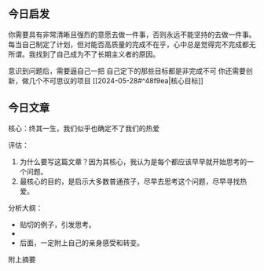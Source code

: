 ## 今日启发

你需要具有非常清晰且强烈的意愿去做一件事，否则永远不能坚持的去做一件事。
每当自己制定了计划，但对能否高质量的完成不在乎，心中总是觉得完不完成都无所谓。我找到了自己成为不了长期主义者的原因。

意识到问题后，需要逼自己一把
自己定下的那些目标都是非完成不可
	你还需要创新，做几个不可思议的项目         [[2024-05-28#^48f9ea|核心目标]]   

## 今日文章

核心：终其一生，我们似乎也确定不了我们的热爱

评估：

1. 为什么要写这篇文章？因为其核心，我认为是每个都应该早早就开始思考的一个问题。
2. 最核心的目的，是启示大多数普通孩子，尽早去思考这个问题，尽早寻找热爱。

分析大纲：

- 贴切的例子，引发思考。
- 
- 后面，一定附上自己的亲身感受和转变。

附上摘要

